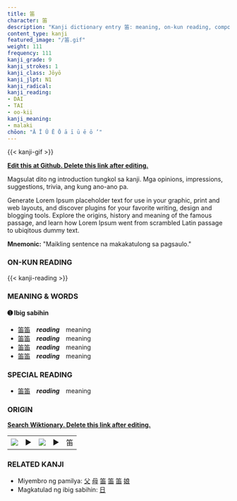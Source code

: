 ```yaml
---
title: 笛
character: 笛
description: "Kanji dictionary entry 笛: meaning, on-kun reading, compounds, origin, related kanji"
content_type: kanji
featured_image: "/笛.gif"
weight: 111
frequency: 111
kanji_grade: 9
kanji_strokes: 1
kanji_class: Jōyō
kanji_jlpt: N1
kanji_radical: 
kanji_reading: 
- DAI
- TAI
- oo-kii
kanji_meaning:
- malaki
chōon: "Ā Ī Ū Ē Ō ā ī ū ē ō ’"
---
```

[//]: # (Don't edit the line below. Kanji animated GIF code is automatically generated.)
{{< kanji-gif >}}

[//]: # (Edit below this line.)

**[Edit this at Github. Delete this link after editing.](https://github.com/tim0g/tim/tree/main/content/kanji/笛/index.md)**

Magsulat dito ng introduction tungkol sa kanji. Mga opinions, impressions, suggestions, trivia, ang kung ano-ano pa.

Generate Lorem Ipsum placeholder text for use in your graphic, print and web layouts, and discover plugins for your favorite writing, design and blogging tools. Explore the origins, history and meaning of the famous passage, and learn how Lorem Ipsum went from scrambled Latin passage to ubiqitous dummy text.
 
**Mnemonic:** "Maikling sentence na makakatulong sa pagsaulo."

### ON-KUN READING

[//]: # (Don't edit the line below. ON-KUN READING code is automatically generated.)
{{< kanji-reading >}}

### MEANING & WORDS

#### ➊ **Ibig sabihin**
  - [笛](../笛)[笛](../笛)　***reading***　meaning
  - [笛](../笛)[笛](../笛)　***reading***　meaning
  - [笛](../笛)[笛](../笛)　***reading***　meaning
  - [笛](../笛)[笛](../笛)　***reading***　meaning

### SPECIAL READING
  - [笛](../笛)[笛](../笛)　***reading***　meaning

### ORIGIN

**[Search Wiktionary. Delete this link after editing.](https://wiktionary.org/wiki/笛)**
<table class="kanji-table"><tr><td>
<img src="60px-笛-bronze.svg.png">
</td><td>▶</td><td>
<img src="60px-笛-oracle.svg.png">
</td><td>▶</td>
<td class="kanji-origin">笛</td>
</tr></table>

### RELATED KANJI
- Miyembro ng pamilya: [父](../父) [母](../母) [笛](../笛) [笛](../笛) [笛](../笛) [娘](../娘)
- Magkatulad ng ibig sabihin: [日](../日)
